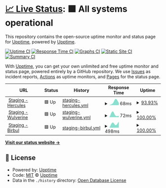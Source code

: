 # [📈 Live Status](https://stg-status.urbanladder.com): <!--live status--> **🟩 All systems operational**

This repository contains the open-source uptime monitor and status page for [Upptime](https://upptime.js.org), powered by [Upptime](https://github.com/upptime/upptime).

[![Uptime CI](https://github.com/SVMadhavaReddy/upptime/workflows/Uptime%20CI/badge.svg)](https://github.com/SVMadhavaReddy/upptime/actions?query=workflow%3A%22Uptime+CI%22)
[![Response Time CI](https://github.com/SVMadhavaReddy/upptime/workflows/Response%20Time%20CI/badge.svg)](https://github.com/SVMadhavaReddy/upptime/actions?query=workflow%3A%22Response+Time+CI%22)
[![Graphs CI](https://github.com/SVMadhavaReddy/upptime/workflows/Graphs%20CI/badge.svg)](https://github.com/SVMadhavaReddy/upptime/actions?query=workflow%3A%22Graphs+CI%22)
[![Static Site CI](https://github.com/SVMadhavaReddy/upptime/workflows/Static%20Site%20CI/badge.svg)](https://github.com/SVMadhavaReddy/upptime/actions?query=workflow%3A%22Static+Site+CI%22)
[![Summary CI](https://github.com/SVMadhavaReddy/upptime/workflows/Summary%20CI/badge.svg)](https://github.com/SVMadhavaReddy/upptime/actions?query=workflow%3A%22Summary+CI%22)

With [Upptime](https://upptime.js.org), you can get your own unlimited and free uptime monitor and status page, powered entirely by a GitHub repository. We use [Issues](https://github.com/upptime/upptime/issues) as incident reports, [Actions](https://github.com/SVMadhavaReddy/upptime/actions) as uptime monitors, and [Pages](https://stg-status.urbanladder.com) for the status page.

<!--start: status pages-->
<!-- This summary is generated by Upptime (https://github.com/upptime/upptime) -->
<!-- Do not edit this manually, your changes will be overwritten -->
<!-- prettier-ignore -->
| URL | Status | History | Response Time | Uptime |
| --- | ------ | ------- | ------------- | ------ |
| <img alt="" src="https://icons.duckduckgo.com/ip3/stg1-hercules.urbanladder.com.ico" height="13"> [Staging - Hercules](https://stg1-hercules.urbanladder.com/api/health_check_lite) | 🟩 Up | [staging-hercules.yml](https://github.com/SVMadhavaReddy/upptime/commits/HEAD/history/staging-hercules.yml) | <details><summary><img alt="Response time graph" src="./graphs/staging-hercules/response-time-week.png" height="20"> 68ms</summary><br><a href="https://stg-status.urbanladder.com/history/staging-hercules"><img alt="Response time 68" src="https://img.shields.io/endpoint?url=https%3A%2F%2Fraw.githubusercontent.com%2FSVMadhavaReddy%2Fupptime%2FHEAD%2Fapi%2Fstaging-hercules%2Fresponse-time.json"></a><br><a href="https://stg-status.urbanladder.com/history/staging-hercules"><img alt="24-hour response time 68" src="https://img.shields.io/endpoint?url=https%3A%2F%2Fraw.githubusercontent.com%2FSVMadhavaReddy%2Fupptime%2FHEAD%2Fapi%2Fstaging-hercules%2Fresponse-time-day.json"></a><br><a href="https://stg-status.urbanladder.com/history/staging-hercules"><img alt="7-day response time 68" src="https://img.shields.io/endpoint?url=https%3A%2F%2Fraw.githubusercontent.com%2FSVMadhavaReddy%2Fupptime%2FHEAD%2Fapi%2Fstaging-hercules%2Fresponse-time-week.json"></a><br><a href="https://stg-status.urbanladder.com/history/staging-hercules"><img alt="30-day response time 68" src="https://img.shields.io/endpoint?url=https%3A%2F%2Fraw.githubusercontent.com%2FSVMadhavaReddy%2Fupptime%2FHEAD%2Fapi%2Fstaging-hercules%2Fresponse-time-month.json"></a><br><a href="https://stg-status.urbanladder.com/history/staging-hercules"><img alt="1-year response time 68" src="https://img.shields.io/endpoint?url=https%3A%2F%2Fraw.githubusercontent.com%2FSVMadhavaReddy%2Fupptime%2FHEAD%2Fapi%2Fstaging-hercules%2Fresponse-time-year.json"></a></details> | <details><summary><a href="https://stg-status.urbanladder.com/history/staging-hercules">93.93%</a></summary><a href="https://stg-status.urbanladder.com/history/staging-hercules"><img alt="All-time uptime 93.93%" src="https://img.shields.io/endpoint?url=https%3A%2F%2Fraw.githubusercontent.com%2FSVMadhavaReddy%2Fupptime%2FHEAD%2Fapi%2Fstaging-hercules%2Fuptime.json"></a><br><a href="https://stg-status.urbanladder.com/history/staging-hercules"><img alt="24-hour uptime 93.93%" src="https://img.shields.io/endpoint?url=https%3A%2F%2Fraw.githubusercontent.com%2FSVMadhavaReddy%2Fupptime%2FHEAD%2Fapi%2Fstaging-hercules%2Fuptime-day.json"></a><br><a href="https://stg-status.urbanladder.com/history/staging-hercules"><img alt="7-day uptime 93.93%" src="https://img.shields.io/endpoint?url=https%3A%2F%2Fraw.githubusercontent.com%2FSVMadhavaReddy%2Fupptime%2FHEAD%2Fapi%2Fstaging-hercules%2Fuptime-week.json"></a><br><a href="https://stg-status.urbanladder.com/history/staging-hercules"><img alt="30-day uptime 93.93%" src="https://img.shields.io/endpoint?url=https%3A%2F%2Fraw.githubusercontent.com%2FSVMadhavaReddy%2Fupptime%2FHEAD%2Fapi%2Fstaging-hercules%2Fuptime-month.json"></a><br><a href="https://stg-status.urbanladder.com/history/staging-hercules"><img alt="1-year uptime 93.93%" src="https://img.shields.io/endpoint?url=https%3A%2F%2Fraw.githubusercontent.com%2FSVMadhavaReddy%2Fupptime%2FHEAD%2Fapi%2Fstaging-hercules%2Fuptime-year.json"></a></details>
| <img alt="" src="https://icons.duckduckgo.com/ip3/stg1-wulverine.urbanladder.com.ico" height="13"> [Staging - Wulverine](https://stg1-wulverine.urbanladder.com/admin/login) | 🟩 Up | [staging-wulverine.yml](https://github.com/SVMadhavaReddy/upptime/commits/HEAD/history/staging-wulverine.yml) | <details><summary><img alt="Response time graph" src="./graphs/staging-wulverine/response-time-week.png" height="20"> 72ms</summary><br><a href="https://stg-status.urbanladder.com/history/staging-wulverine"><img alt="Response time 72" src="https://img.shields.io/endpoint?url=https%3A%2F%2Fraw.githubusercontent.com%2FSVMadhavaReddy%2Fupptime%2FHEAD%2Fapi%2Fstaging-wulverine%2Fresponse-time.json"></a><br><a href="https://stg-status.urbanladder.com/history/staging-wulverine"><img alt="24-hour response time 72" src="https://img.shields.io/endpoint?url=https%3A%2F%2Fraw.githubusercontent.com%2FSVMadhavaReddy%2Fupptime%2FHEAD%2Fapi%2Fstaging-wulverine%2Fresponse-time-day.json"></a><br><a href="https://stg-status.urbanladder.com/history/staging-wulverine"><img alt="7-day response time 72" src="https://img.shields.io/endpoint?url=https%3A%2F%2Fraw.githubusercontent.com%2FSVMadhavaReddy%2Fupptime%2FHEAD%2Fapi%2Fstaging-wulverine%2Fresponse-time-week.json"></a><br><a href="https://stg-status.urbanladder.com/history/staging-wulverine"><img alt="30-day response time 72" src="https://img.shields.io/endpoint?url=https%3A%2F%2Fraw.githubusercontent.com%2FSVMadhavaReddy%2Fupptime%2FHEAD%2Fapi%2Fstaging-wulverine%2Fresponse-time-month.json"></a><br><a href="https://stg-status.urbanladder.com/history/staging-wulverine"><img alt="1-year response time 72" src="https://img.shields.io/endpoint?url=https%3A%2F%2Fraw.githubusercontent.com%2FSVMadhavaReddy%2Fupptime%2FHEAD%2Fapi%2Fstaging-wulverine%2Fresponse-time-year.json"></a></details> | <details><summary><a href="https://stg-status.urbanladder.com/history/staging-wulverine">100.00%</a></summary><a href="https://stg-status.urbanladder.com/history/staging-wulverine"><img alt="All-time uptime 100.00%" src="https://img.shields.io/endpoint?url=https%3A%2F%2Fraw.githubusercontent.com%2FSVMadhavaReddy%2Fupptime%2FHEAD%2Fapi%2Fstaging-wulverine%2Fuptime.json"></a><br><a href="https://stg-status.urbanladder.com/history/staging-wulverine"><img alt="24-hour uptime 100.00%" src="https://img.shields.io/endpoint?url=https%3A%2F%2Fraw.githubusercontent.com%2FSVMadhavaReddy%2Fupptime%2FHEAD%2Fapi%2Fstaging-wulverine%2Fuptime-day.json"></a><br><a href="https://stg-status.urbanladder.com/history/staging-wulverine"><img alt="7-day uptime 100.00%" src="https://img.shields.io/endpoint?url=https%3A%2F%2Fraw.githubusercontent.com%2FSVMadhavaReddy%2Fupptime%2FHEAD%2Fapi%2Fstaging-wulverine%2Fuptime-week.json"></a><br><a href="https://stg-status.urbanladder.com/history/staging-wulverine"><img alt="30-day uptime 100.00%" src="https://img.shields.io/endpoint?url=https%3A%2F%2Fraw.githubusercontent.com%2FSVMadhavaReddy%2Fupptime%2FHEAD%2Fapi%2Fstaging-wulverine%2Fuptime-month.json"></a><br><a href="https://stg-status.urbanladder.com/history/staging-wulverine"><img alt="1-year uptime 100.00%" src="https://img.shields.io/endpoint?url=https%3A%2F%2Fraw.githubusercontent.com%2FSVMadhavaReddy%2Fupptime%2FHEAD%2Fapi%2Fstaging-wulverine%2Fuptime-year.json"></a></details>
| <img alt="" src="https://icons.duckduckgo.com/ip3/stg-birbul.urbanladder.com.ico" height="13"> [Staging - Birbul](https://stg-birbul.urbanladder.com) | 🟩 Up | [staging-birbul.yml](https://github.com/SVMadhavaReddy/upptime/commits/HEAD/history/staging-birbul.yml) | <details><summary><img alt="Response time graph" src="./graphs/staging-birbul/response-time-week.png" height="20"> 498ms</summary><br><a href="https://stg-status.urbanladder.com/history/staging-birbul"><img alt="Response time 498" src="https://img.shields.io/endpoint?url=https%3A%2F%2Fraw.githubusercontent.com%2FSVMadhavaReddy%2Fupptime%2FHEAD%2Fapi%2Fstaging-birbul%2Fresponse-time.json"></a><br><a href="https://stg-status.urbanladder.com/history/staging-birbul"><img alt="24-hour response time 498" src="https://img.shields.io/endpoint?url=https%3A%2F%2Fraw.githubusercontent.com%2FSVMadhavaReddy%2Fupptime%2FHEAD%2Fapi%2Fstaging-birbul%2Fresponse-time-day.json"></a><br><a href="https://stg-status.urbanladder.com/history/staging-birbul"><img alt="7-day response time 498" src="https://img.shields.io/endpoint?url=https%3A%2F%2Fraw.githubusercontent.com%2FSVMadhavaReddy%2Fupptime%2FHEAD%2Fapi%2Fstaging-birbul%2Fresponse-time-week.json"></a><br><a href="https://stg-status.urbanladder.com/history/staging-birbul"><img alt="30-day response time 498" src="https://img.shields.io/endpoint?url=https%3A%2F%2Fraw.githubusercontent.com%2FSVMadhavaReddy%2Fupptime%2FHEAD%2Fapi%2Fstaging-birbul%2Fresponse-time-month.json"></a><br><a href="https://stg-status.urbanladder.com/history/staging-birbul"><img alt="1-year response time 498" src="https://img.shields.io/endpoint?url=https%3A%2F%2Fraw.githubusercontent.com%2FSVMadhavaReddy%2Fupptime%2FHEAD%2Fapi%2Fstaging-birbul%2Fresponse-time-year.json"></a></details> | <details><summary><a href="https://stg-status.urbanladder.com/history/staging-birbul">100.00%</a></summary><a href="https://stg-status.urbanladder.com/history/staging-birbul"><img alt="All-time uptime 100.00%" src="https://img.shields.io/endpoint?url=https%3A%2F%2Fraw.githubusercontent.com%2FSVMadhavaReddy%2Fupptime%2FHEAD%2Fapi%2Fstaging-birbul%2Fuptime.json"></a><br><a href="https://stg-status.urbanladder.com/history/staging-birbul"><img alt="24-hour uptime 100.00%" src="https://img.shields.io/endpoint?url=https%3A%2F%2Fraw.githubusercontent.com%2FSVMadhavaReddy%2Fupptime%2FHEAD%2Fapi%2Fstaging-birbul%2Fuptime-day.json"></a><br><a href="https://stg-status.urbanladder.com/history/staging-birbul"><img alt="7-day uptime 100.00%" src="https://img.shields.io/endpoint?url=https%3A%2F%2Fraw.githubusercontent.com%2FSVMadhavaReddy%2Fupptime%2FHEAD%2Fapi%2Fstaging-birbul%2Fuptime-week.json"></a><br><a href="https://stg-status.urbanladder.com/history/staging-birbul"><img alt="30-day uptime 100.00%" src="https://img.shields.io/endpoint?url=https%3A%2F%2Fraw.githubusercontent.com%2FSVMadhavaReddy%2Fupptime%2FHEAD%2Fapi%2Fstaging-birbul%2Fuptime-month.json"></a><br><a href="https://stg-status.urbanladder.com/history/staging-birbul"><img alt="1-year uptime 100.00%" src="https://img.shields.io/endpoint?url=https%3A%2F%2Fraw.githubusercontent.com%2FSVMadhavaReddy%2Fupptime%2FHEAD%2Fapi%2Fstaging-birbul%2Fuptime-year.json"></a></details>

<!--end: status pages-->

[**Visit our status website →**](https://stg-status.urbanladder.com)

## 📄 License

- Powered by: [Upptime](https://github.com/upptime/upptime)
- Code: [MIT](./LICENSE) © [Upptime](https://upptime.js.org)
- Data in the `./history` directory: [Open Database License](https://opendatacommons.org/licenses/odbl/1-0/)
